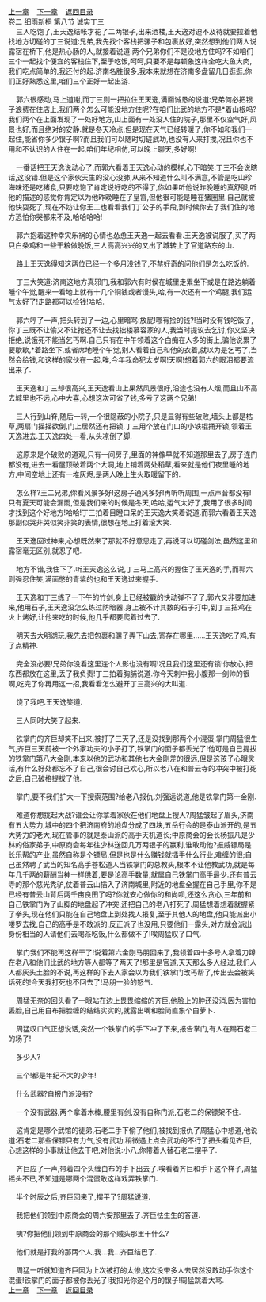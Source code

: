 
[上一章](https://github.com/xiaominghe2014/spider_book/blob/master/book/缺月梧桐/第34章.md)&nbsp;&nbsp;&nbsp;&nbsp;[下一章](https://github.com/xiaominghe2014/spider_book/blob/master/book/缺月梧桐/第36章.md)&nbsp;&nbsp;&nbsp;&nbsp;[返回目录](https://github.com/xiaominghe2014/spider_book/blob/master/book/缺月梧桐/README.md)
<br />卷二 细雨新桐 第八节 诚实丁三<br />&nbsp;&nbsp;&nbsp;&nbsp;三人吃饱了,王天逸结帐才花了二两银子,出来酒楼,王天逸对迫不及待就要拉着他找地方切磋的丁三说道:兄弟,我先找个客栈把骡子和包裹放好,突然想到他们两人说露宿在桥下,他是热心肠的人,就接着说道:两个兄弟你们不是没地方住吗?不如咱们三个一起找个便宜的客栈住下,至于吃饭,呵呵,只要不是每顿象这样全吃大鱼大肉,我们吃点简单的,我还付的起.济南名胜很多,我本来就想在济南多盘留几日逛逛,你们正好熟悉这里,咱们三个正好一起出游.<br /><br />&nbsp;&nbsp;&nbsp;&nbsp;郭六很感动,马上道谢,而丁三则一把拉住王天逸,满面诚恳的说道:兄弟何必把银子浪费在住店上,我们两个怎么可能没地方住呢?在咱们比武的地方不是*着山根吗?我们两个在上面发现了一处好地方,山上面有一处没人住的院子,那里不仅空气好,风景也好,而且绝对的安静.就是冬天冷点,但是现在天气已经转暖了,你不如和我们一起住,能省你多少银子啊?而且我们可以随时切磋武功,也没有人来打搅,况且你也不用和不认识的人住在一起,咱们年纪相仿,可以晚上聊天,多好啊!<br /><br />&nbsp;&nbsp;&nbsp;&nbsp;一番话把王天逸说动心了,而郭六看着王天逸心动的模样,心下暗笑:丁三不会说瞎话,这没错.但是这个家伙天生的没心没肺,从来不知道什么叫不满意,不管是吃山珍海味还是吃猪食,只要吃饱了肯定说好吃的不得了,你如果听他说昨晚睡的真舒服,听他的描述的感觉你肯定以为他昨晚睡在了皇宫,但他很可能是睡在猪圈里.自己就被他快耍死了,现在不妨让你王二也看看我们丁公子的手段,到时候你去了我们住的地方恐怕你哭都来不及,哈哈哈哈!<br /><br />&nbsp;&nbsp;&nbsp;&nbsp;郭六抱着这种幸灾乐祸的心情也怂恿王天逸一起去看看.王天逸被说服了,买了两只白条鸡和一些干粮做晚饭,三人高高兴兴的又出了城转上了官道路东的山.<br /><br />&nbsp;&nbsp;&nbsp;&nbsp;路上王天逸得知这两位已经一个多月没钱了,不禁好奇的问他们是怎么吃饭的.<br /><br />&nbsp;&nbsp;&nbsp;&nbsp;丁三大笑道:济南这地方真邪门,我和郭六有时侯在城里走累坐下或是在路边躺着睡个午觉,醒来一看地上就有十几个铜钱或者馒头,哈,有一次还有一个鸡腿,我们运气太好了!走路都可以捡钱!哈哈.<br /><br />&nbsp;&nbsp;&nbsp;&nbsp;郭六哼了一声,把头转到了一边,心里暗骂:放屁!哪有捡的钱?!当时没有钱吃饭了,你丁三既不让偷又不让抢还不让去找拙楼慕容家的人,我当时提议去乞讨,你又坚决拒绝,说饿死不能当乞丐啊.自己只有在中午领着这个白痴在人多的街上,骗他说累了要歇歇,*着路坐下,或者席地睡个午觉,别人看着自己和他的衣着,就以为是乞丐了,当然会给钱,和这样的家伙在一起,唉,今年我命犯太岁啊!天啊!想着郭六的眼泪都要流出来了.<br /><br />&nbsp;&nbsp;&nbsp;&nbsp;王天逸和丁三却很高兴,王天逸看山上果然风景很好,沿途也没有人烟,而且山不高去城里也不远,心中大喜,心想这次可省了钱,多亏了这两个兄弟!<br /><br />&nbsp;&nbsp;&nbsp;&nbsp;三人行到山脊,随后一转,一个很隐蔽的小院子,只是显得有些破败,墙头上都是枯草,两扇门摇摇欲倒,门上居然还有把锁.丁三用个放在门口的小铁棍捅开锁,领着王天逸进去.王天逸四处一看,从头凉倒了脚.<br /><br />&nbsp;&nbsp;&nbsp;&nbsp;这原来是个破败的道观,只有一间房子,里面的神像早就不知道那里去了,房子连门都没有,进去一看屋顶破着两个大洞,地上铺着两处稻草,看来就是他们夜里睡的地方,中间空地上还有一堆灰烬,是两人晚上生火取暖留下的.<br /><br />&nbsp;&nbsp;&nbsp;&nbsp;怎么样?王二兄弟,你看风景多好!这房子通风多好!再听听周围,一点声音都没有!只有夏天可能会漏雨,但是我们来的时候是冬天,哈哈,运气太好了,我用了很多时间才找到这个好地方!哈哈!丁三拍着目瞪口呆的王天逸大笑着说道.而郭六看着王天逸那副似哭非哭似笑非笑的表情,很想在地上打着滚大笑.<br /><br />&nbsp;&nbsp;&nbsp;&nbsp;王天逸回过神来,心想既然来了那就不好意思走了,再说可以切磋剑法,虽然这里和露宿毫无区别,就忍了吧.<br /><br />&nbsp;&nbsp;&nbsp;&nbsp;地方不错,我住下了.听王天逸这么说,丁三马上高兴的握住了王天逸的手,而郭六则强忍住笑,满面憋的青紫的也和王天逸过来握手.<br /><br />&nbsp;&nbsp;&nbsp;&nbsp;王天逸和丁三练了一下午的竹剑,身上已经被戳的快动弹不了了,郭六又非要加进来,他用石子,王天逸没怎么练过防暗器,身上被不计其数的石子打中,到丁三把鸡在火上烤好,让他来吃的时候,他几乎都要爬着过去了.<br /><br />&nbsp;&nbsp;&nbsp;&nbsp;明天去大明湖玩,我先去把包裹和骡子弄下山去,寄存在哪里......王天逸吃了鸡,有了点精神.<br /><br />&nbsp;&nbsp;&nbsp;&nbsp;完全没必要!兄弟你没看这里连个人影也没有啊!况且我们这里还有锁!你放心,把东西都放在这里,丢了我负责!丁三拍着胸脯说道.你今天刺中我小腹那一剑帅的很啊,吃完了你再用这一招,我看看怎么避开丁三高兴的大叫道.<br /><br />&nbsp;&nbsp;&nbsp;&nbsp;饶了我吧.王天逸笑道.<br /><br />&nbsp;&nbsp;&nbsp;&nbsp;三人同时大笑了起来.<br /><br />&nbsp;&nbsp;&nbsp;&nbsp;铁掌门的齐巨却笑不出来,被打了三天了,还是没找到那两个小混蛋,掌门周猛很生气,齐巨三天前被一个外家功夫的小子打了,铁掌门的面子都丢光了!他可是自己提拔的铁掌门第八大金刚,本来以他的武功和其他七大金刚差的很远,但是这孩子心眼灵活,有什么好处都忘不了自己,很会讨自己欢心,所以老八在和普云寺的冲突中被打死之后,自己破格提拔了他.<br /><br />&nbsp;&nbsp;&nbsp;&nbsp;掌门,要不我们扩大一下搜索范围?给老八报仇.刘强远说道,他是铁掌门第一金刚.<br /><br />&nbsp;&nbsp;&nbsp;&nbsp;难道你想挑起大战?谁会让你拿着家伙在他们地盘上搜人?周猛皱起了眉头,济南有五大势力,城中的四个把济南府的地盘分成了四块,五岳行会的是泰山派开的,是五大势力的老大,现在管事的就是泰山派的高手天机道长;中原商会的会长杨振凡是少林的俗家弟子,中原商会每年往少林送回几万两银子的赢利,谁敢动他?振威镖局是长乐帮的产业,虽然自称是个镖局,但是也是什么赚钱就插手什么行业,难缠的很;自己虽然聘了武当的知名高手苍松道人当铁掌门的总教头,根本不让他教武功,就是每年几千两的薪酬当神一样供着,要是论高手数量,就属自己铁掌门高手最少.还有普云寺的那个慈光秃驴,仗着普云山插入了济南城里,附近的地盘全握在自己手里,你不是已经有普云山背后两千亩良田了吗?你就安心做你的和尚呗,还这么贪心,三年前和自己铁掌门为了山脚的地盘起了冲突,还把自己的老八打死了.周猛想着想着就握紧了拳头,现在他们只能在自己地盘上到处找人报复,至于其他人的地盘,他只能派出小喽罗去找,自己的高手是不敢派的,反正派了也没用,只要他们一露头,对方就会派出身份相当的人请他们去喝茶吃饭,什么都做不了!唉周猛叹了口气.<br /><br />&nbsp;&nbsp;&nbsp;&nbsp;掌门我们不能再这样干了!说着第六金刚马朋回来了,我领着四十多号人拿着刀蹲在老八和他们比武的地方等人都等了两天了!那里是官道,天天那么多人经过,我们人人都灰头土脸的不说,再这样的下去人家会以为我们铁掌门改丐帮了,传出去会被笑话死的!今天我打死也不回去了!马朋一脸的怒气.<br /><br />&nbsp;&nbsp;&nbsp;&nbsp;周猛无奈的回头看了一眼站在边上畏畏缩缩的齐巨,他脸上的肿还没消,因为害怕丢脸,自己用白布把脸缠的结结实实的,就露出嘴和脸简直象个白萝卜.<br /><br />&nbsp;&nbsp;&nbsp;&nbsp;周猛叹口气正想说话,突然一个铁掌门的手下冲了下来,报告掌门,有人在踢石老二的场子!<br /><br />&nbsp;&nbsp;&nbsp;&nbsp;多少人?<br /><br />&nbsp;&nbsp;&nbsp;&nbsp;三个!都是年纪不大的少年!<br /><br />&nbsp;&nbsp;&nbsp;&nbsp;什么武器?自报门派没有?<br /><br />&nbsp;&nbsp;&nbsp;&nbsp;一个没有武器,两个拿着木棒,腰里有剑,没有自称门派,石老二的保镖架不住.<br /><br />&nbsp;&nbsp;&nbsp;&nbsp;这肯定是哪个武馆的徒弟,石老二手下偷了他们,被找到报仇了周猛心中想道,他说道:石老二那些保镖只有力气,没有武功,稍微遇上点会武功的不行了扭头看见齐巨,心想这样的小事就让他去干吧,对他说:小八,你带着人替石老二摆平了.<br /><br />&nbsp;&nbsp;&nbsp;&nbsp;齐巨应了一声,带着四个头缠白布的手下出去了.唉看着齐巨和手下这个样子,周猛摇头不已,不知道是哪两个混蛋敢这样戏弄铁掌门.<br /><br />&nbsp;&nbsp;&nbsp;&nbsp;半个时辰之后,齐巨回来了,摆平了?周猛说道.<br /><br />&nbsp;&nbsp;&nbsp;&nbsp;我把他们领到中原商会的周六安那里去了.齐巨怯生生的答道.<br /><br />&nbsp;&nbsp;&nbsp;&nbsp;咦?你把他们领到中原商会的那个贼头那里干什么?<br /><br />&nbsp;&nbsp;&nbsp;&nbsp;他们就是打我的那两个人,我...我...齐巨结巴了.<br /><br />&nbsp;&nbsp;&nbsp;&nbsp;周猛一听就知道齐巨因为上次被打的太惨,这次没带多人去居然没敢动手你这个混蛋!铁掌门的面子都被你丢光了!我扣光你这个月的银子!周猛跳着大骂. <br />
[上一章](https://github.com/xiaominghe2014/spider_book/blob/master/book/缺月梧桐/第34章.md)&nbsp;&nbsp;&nbsp;&nbsp;[下一章](https://github.com/xiaominghe2014/spider_book/blob/master/book/缺月梧桐/第36章.md)&nbsp;&nbsp;&nbsp;&nbsp;[返回目录](https://github.com/xiaominghe2014/spider_book/blob/master/book/缺月梧桐/README.md)
